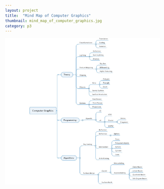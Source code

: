 ```yaml
---
layout: project
title:  "Mind Map of Computer Graphics"
thumbnail: mind_map_of_computer_graphics.jpg
category: p3
---
```



![Mind Map of Computer Graphics](/assets/img/projects/p3/mind_map_of_computer_graphics.jpg)
